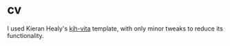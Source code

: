 # cv

I used Kieran Healy's [kjh-vita](https://github.com/kjhealy/kjh-vita) template, with only minor tweaks to reduce its functionality.